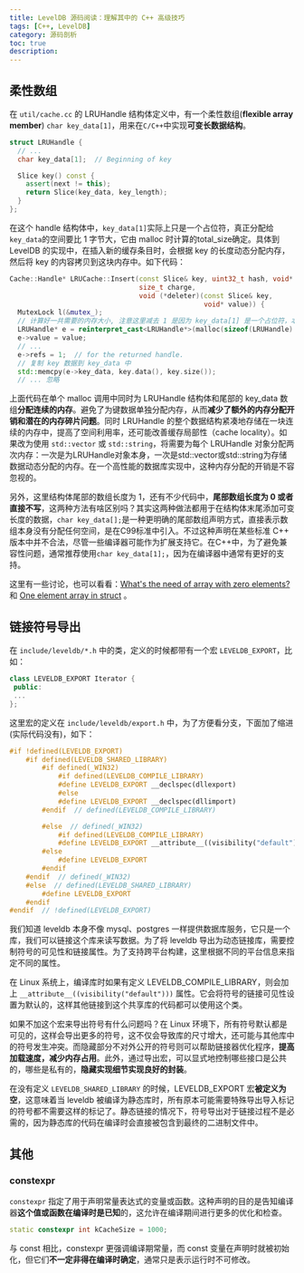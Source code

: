 ```yaml
---
title: LevelDB 源码阅读：理解其中的 C++ 高级技巧
tags: [C++, LevelDB]
category: 源码剖析
toc: true
description: 
---
```


## 柔性数组

在 `util/cache.cc` 的 LRUHandle 结构体定义中，有一个柔性数组(**flexible array member**) `char key_data[1]`，用来在`C/C++`中实现**可变长数据结构**。

```c++
struct LRUHandle {
  // ...
  char key_data[1];  // Beginning of key

  Slice key() const {
    assert(next != this);
    return Slice(key_data, key_length);
  }
};
```

在这个 handle 结构体中，`key_data[1]`实际上只是一个占位符，真正分配给`key_data`的空间要比 1 字节大，它由 malloc 时计算的total_size确定。具体到 LevelDB 的实现中，在插入新的缓存条目时，会根据 key 的长度动态分配内存，然后将 key 的内容拷贝到这块内存中。如下代码：

```c++
Cache::Handle* LRUCache::Insert(const Slice& key, uint32_t hash, void* value,
                                size_t charge,
                                void (*deleter)(const Slice& key,
                                                void* value)) {
  MutexLock l(&mutex_);
  // 计算好一共需要的内存大小, 注意这里减去 1 是因为 key_data[1] 是一个占位符，本来已经有一个字节了
  LRUHandle* e = reinterpret_cast<LRUHandle*>(malloc(sizeof(LRUHandle) - 1 + key.size()));
  e->value = value;
  // ...
  e->refs = 1;  // for the returned handle.
  // 复制 key 数据到 key_data 中
  std::memcpy(e->key_data, key.data(), key.size());
  // ... 忽略
```

上面代码在单个 malloc 调用中同时为 LRUHandle 结构体和尾部的 key_data 数组**分配连续的内存**。避免了为键数据单独分配内存，从而**减少了额外的内存分配开销和潜在的内存碎片问题**。同时 LRUHandle 的整个数据结构紧凑地存储在一块连续的内存中，提高了空间利用率，还可能改善缓存局部性（cache locality）。如果改为使用 `std::vector` 或 `std::string`，将需要为每个 LRUHandle 对象分配两次内存：一次是为LRUHandle对象本身，一次是std::vector或std::string为存储数据动态分配的内存。在一个高性能的数据库实现中，这种内存分配的开销是不容忽视的。

另外，这里结构体尾部的数组长度为 1，还有不少代码中，**尾部数组长度为 0 或者直接不写**，这两种方法有啥区别吗？其实这两种做法都用于在结构体末尾添加可变长度的数据，`char key_data[];`是一种更明确的尾部数组声明方式，直接表示数组本身没有分配任何空间，是在C99标准中引入。不过这种声明在某些标准 C++ 版本中并不合法，尽管一些编译器可能作为扩展支持它。在C++中，为了避免兼容性问题，通常推荐使用`char key_data[1];`，因为在编译器中通常有更好的支持。

这里有一些讨论，也可以看看：[What's the need of array with zero elements?](https://stackoverflow.com/questions/14643406/whats-the-need-of-array-with-zero-elements) 和 [One element array in struct](https://stackoverflow.com/questions/4559558/one-element-array-in-struct) 。

## 链接符号导出

在 `include/leveldb/*.h` 中的类，定义的时候都带有一个宏 `LEVELDB_EXPORT`，比如：

```c++
class LEVELDB_EXPORT Iterator {
 public:
 ...
};
```

这里宏的定义在 `include/leveldb/export.h` 中，为了方便看分支，下面加了缩进(实际代码没有)，如下：

```c++
#if !defined(LEVELDB_EXPORT)
    #if defined(LEVELDB_SHARED_LIBRARY)
        #if defined(_WIN32)
            #if defined(LEVELDB_COMPILE_LIBRARY)
            #define LEVELDB_EXPORT __declspec(dllexport)
            #else
            #define LEVELDB_EXPORT __declspec(dllimport)
        #endif  // defined(LEVELDB_COMPILE_LIBRARY)

        #else  // defined(_WIN32)
            #if defined(LEVELDB_COMPILE_LIBRARY)
            #define LEVELDB_EXPORT __attribute__((visibility("default")))
        #else
            #define LEVELDB_EXPORT
        #endif
    #endif  // defined(_WIN32)
    #else  // defined(LEVELDB_SHARED_LIBRARY)
        #define LEVELDB_EXPORT
    #endif
#endif  // !defined(LEVELDB_EXPORT)
```

我们知道 leveldb 本身不像 mysql、postgres 一样提供数据库服务，它只是一个库，我们可以链接这个库来读写数据。为了将 leveldb 导出为动态链接库，需要控制符号的可见性和链接属性。为了支持跨平台构建，这里根据不同的平台信息来指定不同的属性。

在 Linux 系统上，编译库时如果有定义 LEVELDB_COMPILE_LIBRARY，则会加上 `__attribute__((visibility("default")))` 属性。它会将符号的链接可见性设置为默认的，这样其他链接到这个共享库的代码都可以使用这个类。

如果不加这个宏来导出符号有什么问题吗？在 Linux 环境下，所有符号默认都是可见的，这样会导出更多的符号，这不仅会导致库的尺寸增大，还可能与其他库中的符号发生冲突。而隐藏部分不对外公开的符号则可以帮助链接器优化程序，**提高加载速度，减少内存占用**。此外，通过导出宏，可以显式地控制哪些接口是公共的，哪些是私有的，**隐藏实现细节实现良好的封装**。

在没有定义 `LEVELDB_SHARED_LIBRARY` 的时候，LEVELDB_EXPORT 宏**被定义为空**，这意味着当 leveldb  被编译为静态库时，所有原本可能需要特殊导出导入标记的符号都不需要这样的标记了。静态链接的情况下，符号导出对于链接过程不是必需的，因为静态库的代码在编译时会直接被包含到最终的二进制文件中。

## 其他

### constexpr

`constexpr` 指定了用于声明常量表达式的变量或函数。这种声明的目的是告知编译器**这个值或函数在编译时是已知**的，这允许在编译期间进行更多的优化和检查。

```c++
static constexpr int kCacheSize = 1000;
```

与 const 相比，constexpr 更强调编译期常量，而 const 变量在声明时就被初始化，但它们**不一定非得在编译时确定**，通常只是表示运行时不可修改。